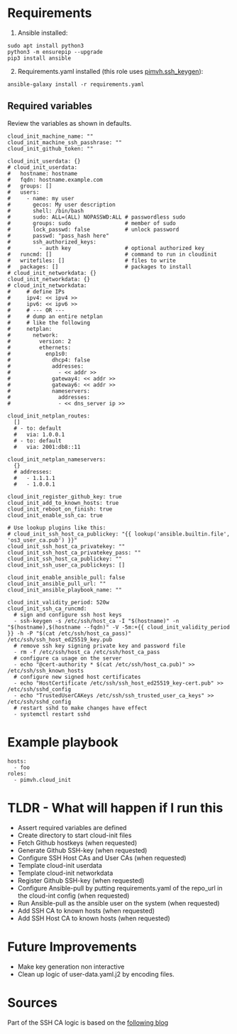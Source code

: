 # Requirements

1. Ansible installed:

```
sudo apt install python3
python3 -m ensurepip --upgrade
pip3 install ansible
```

2. Requirements.yaml installed (this role uses [pimvh.ssh_keygen](https://github.com/pimvh/ssh_keygen)):

```
ansible-galaxy install -r requirements.yaml
```

## Required variables

Review the variables as shown in defaults.

```
cloud_init_machine_name: ""
cloud_init_machine_ssh_passhrase: ""
cloud_init_github_token: ""

cloud_init_userdata: {}
# cloud_init_userdata:
#   hostname: hostname
#   fqdn: hostname.example.com
#   groups: []
#   users:
#     - name: my user
#       gecos: My user description
#       shell: /bin/bash
#       sudo: ALL=(ALL) NOPASSWD:ALL # passwordless sudo
#       groups: sudo                 # member of sudo
#       lock_passwd: false           # unlock password
#       passwd: "pass_hash here"
#       ssh_authorized_keys:
#         - auth key                 # optional authorized key
#   runcmd: []                       # command to run in cloudinit
#   writefiles: []                   # files to write
#   packages: []                     # packages to install
# cloud_init_networkdata: {}
cloud_init_networkdata: {}
# cloud_init_networkdata:
#     # define IPs
#     ipv4: << ipv4 >>
#     ipv6: << ipv6 >>
#     # --- OR ---
#     # dump an entire netplan
#     # like the following
#     netplan:
#       network:
#         version: 2
#         ethernets:
#           enp1s0:
#             dhcp4: false
#             addresses:
#               - << addr >>
#             gateway4: << addr >>
#             gateway6: << addr >>
#             nameservers:
#               addresses:
#               - << dns_server ip >>

cloud_init_netplan_routes:
  []
  # - to: default
  #   via: 1.0.0.1
  # - to: default
  #   via: 2001:db8::11

cloud_init_netplan_nameservers:
  {}
  # addresses:
  #   - 1.1.1.1
  #   - 1.0.0.1

cloud_init_register_github_key: true
cloud_init_add_to_known_hosts: true
cloud_init_reboot_on_finish: true
cloud_init_enable_ssh_ca: true

# Use lookup plugins like this:
# cloud_init_ssh_host_ca_publickey: "{{ lookup('ansible.builtin.file', 'os3_user_ca.pub') }}"
cloud_init_ssh_host_ca_privatekey: ""
cloud_init_ssh_host_ca_privatekey_pass: ""
cloud_init_ssh_host_ca_publickey: ""
cloud_init_ssh_user_ca_publickeys: []

cloud_init_enable_ansible_pull: false
cloud_init_ansible_pull_url: ""
cloud_init_ansible_playbook_name: ""

cloud_init_validity_period: 520w
cloud_init_ssh_ca_runcmd:
  # sign and configure ssh host keys
  - ssh-keygen -s /etc/ssh/host_ca -I "$(hostname)" -n "$(hostname),$(hostname --fqdn)" -V -5m:+{{ cloud_init_validity_period }} -h -P "$(cat /etc/ssh/host_ca_pass)" /etc/ssh/ssh_host_ed25519_key.pub
  # remove ssh key signing private key and password file
  - rm -f /etc/ssh/host_ca /etc/ssh/host_ca_pass
  # configure ca usage on the server
  - echo "@cert-authority * $(cat /etc/ssh/host_ca.pub)" >> /etc/ssh/ssh_known_hosts
  # configure new signed host certificates
  - echo "HostCertificate /etc/ssh/ssh_host_ed25519_key-cert.pub" >> /etc/ssh/sshd_config
  - echo "TrustedUserCAKeys /etc/ssh/ssh_trusted_user_ca_keys" >> /etc/ssh/sshd_config
  # restart sshd to make changes have effect
  - systemctl restart sshd
```

# Example playbook

```
hosts:
  - foo
roles:
  - pimvh.cloud_init

```

# TLDR - What will happen if I run this

- Assert required variables are defined
- Create directory to start cloud-init files
- Fetch Github hostkeys (when requested)
- Generate Github SSH-key (when requested)
- Configure SSH Host CAs and User CAs (when requested)
- Template cloud-init userdata
- Template cloud-init networkdata
- Register Github SSH-key (when requested)
- Configure Ansible-pull by putting requirements.yaml of the repo_url in the cloud-int config (when requested)
- Run Ansible-pull as the ansible user on the system (when requested)
- Add SSH CA to known hosts (when requested)
- Add SSH Host CA to known hosts (when requested)

# Future Improvements

- Make key generation non interactive
- Clean up logic of user-data.yaml.j2 by encoding files.

# Sources

Part of the SSH CA logic is based on the [following blog](https://www.thiswayup.de/blog/2021/ssh-host-key-ca-with-cloud-init-and-terraform.html)

